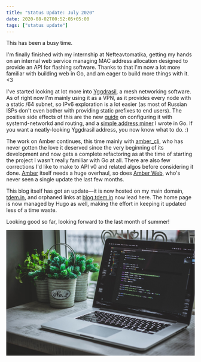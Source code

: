 ```yaml
---
title: "Status Update: July 2020"
date: 2020-08-02T00:52:05+05:00
tags: ["status update"]
---
```


This has been a busy time.

I'm finally finished with my internship at Nefteavtomatika, getting my
hands on an internal web service managing MAC address allocation
designed to provide an API for flashing software. Thanks to that I'm now
a lot more familiar with building web in Go, and am eager to build more
things with it. <3

<!--more-->

I've started looking at lot more into [Yggdrasil][ygghome], a mesh
networking software. As of right now I'm mainly using it as a VPN, as it
provides every node with a static /64 subnet, so IPv6 exploration is a
lot easier (as most of Russian ISPs don't even bother with providing
static prefixes to end users). The positive side effects of this are the
new [guide][yggdoc] on configuring it with systemd-networkd and routing,
and a [simple address miner][yggminer] I wrote in Go. If you want a
neatly-looking Yggdrasil address, you now know what to do. :)

The work on Amber continues, this time mainly with
[amber_cli][amber_cli], who has never gotten the love it deserved since
the very beginning of its development and now gets a complete
refactoring as at the time of starting the project I wasn't really
familiar with Go at all. There are also few corrections I'd like to make
to API v0 and related algos before considering it done. [Amber][amber]
itself needs a huge overhaul, so does [Amber Web][amber_web], who's
never seen a single update the last few months.

This blog itself has got an update—it is now hosted on my main domain,
[tdem.in](/), and orphaned links at [blog.tdem.in](https://blog.tdem.in)
now lead here. The home page is now managed by Hugo as well, making the
effort in keeping it updated less of a time waste.

Looking good so far, looking forward to the last month of summer!

![Photo by Safar Safarov on Unsplash](/img/coding-xps.jpg)

[ygghome]: https://yggdrasil-network.github.io
[yggdoc]: /post/yggdrasil-systemd
[yggminer]: https://git.tdem.in/tdemin/syg_go
[amber_cli]: https://git.tdem.in/tdemin/amber_cli
[amber]: https://git.tdem.in/tdemin/amber
[amber_web]: https://git.tdem.in/tdemin/amber_web
